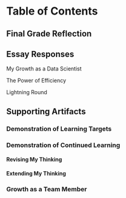 # Table of Contents

## Final Grade Reflection

## Essay Responses

My Growth as a Data Scientist

The Power of Efficiency

Lightning Round

## Supporting Artifacts

### Demonstration of Learning Targets

### Demonstration of Continued Learning

#### Revising My Thinking

#### Extending My Thinking

### Growth as a Team Member
